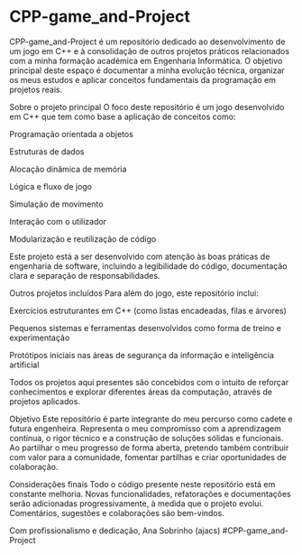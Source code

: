 # CPP-game_and-Project
CPP-game_and-Project é um repositório dedicado ao desenvolvimento de um jogo em C++ e à consolidação de outros projetos práticos relacionados com a minha formação académica em Engenharia Informática. O objetivo principal deste espaço é documentar a minha evolução técnica, organizar os meus estudos e aplicar conceitos fundamentais da programação em projetos reais.

Sobre o projeto principal
O foco deste repositório é um jogo desenvolvido em C++ que tem como base a aplicação de conceitos como:

Programação orientada a objetos

Estruturas de dados

Alocação dinâmica de memória

Lógica e fluxo de jogo

Simulação de movimento

Interação com o utilizador

Modularização e reutilização de código

Este projeto está a ser desenvolvido com atenção às boas práticas de engenharia de software, incluindo a legibilidade do código, documentação clara e separação de responsabilidades.

Outros projetos incluídos
Para além do jogo, este repositório inclui:

Exercícios estruturantes em C++ (como listas encadeadas, filas e árvores)

Pequenos sistemas e ferramentas desenvolvidos como forma de treino e experimentação

Protótipos iniciais nas áreas de segurança da informação e inteligência artificial

Todos os projetos aqui presentes são concebidos com o intuito de reforçar conhecimentos e explorar diferentes áreas da computação, através de projetos aplicados.

Objetivo
Este repositório é parte integrante do meu percurso como cadete e futura engenheira. Representa o meu compromisso com a aprendizagem contínua, o rigor técnico e a construção de soluções sólidas e funcionais. Ao partilhar o meu progresso de forma aberta, pretendo também contribuir com valor para a comunidade, fomentar partilhas e criar oportunidades de colaboração.

Considerações finais
Todo o código presente neste repositório está em constante melhoria. Novas funcionalidades, refatorações e documentações serão adicionadas progressivamente, à medida que o projeto evolui. Comentários, sugestões e colaborações são bem-vindos.

Com profissionalismo e dedicação,
Ana Sobrinho (ajacs)
#CPP-game_and-Project
